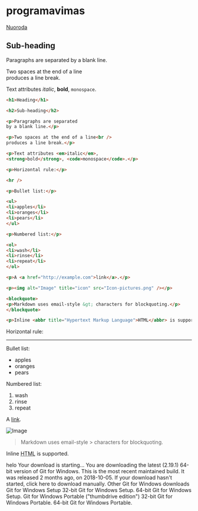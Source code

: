 # programavimas



[Nuoroda](www.google.lt)




<script src="https://gist.github.com/eif-courses/73a5dd690a42a1a4f66727937257159c.js"></script>

## Sub-heading

Paragraphs are separated
by a blank line.

Two spaces at the end of a line  
produces a line break.

Text attributes _italic_, 
**bold**, `monospace`.

```HTML
<h1>Heading</h1>

<h2>Sub-heading</h2>

<p>Paragraphs are separated
by a blank line.</p>

<p>Two spaces at the end of a line<br />
produces a line break.</p>

<p>Text attributes <em>italic</em>, 
<strong>bold</strong>, <code>monospace</code>.</p>

<p>Horizontal rule:</p>

<hr />

<p>Bullet list:</p>

<ul>
<li>apples</li>
<li>oranges</li>
<li>pears</li>
</ul>

<p>Numbered list:</p>

<ol>
<li>wash</li>
<li>rinse</li>
<li>repeat</li>
</ol>

<p>A <a href="http://example.com">link</a>.</p>

<p><img alt="Image" title="icon" src="Icon-pictures.png" /></p>

<blockquote>
<p>Markdown uses email-style &gt; characters for blockquoting.</p>
</blockquote>

<p>Inline <abbr title="Hypertext Markup Language">HTML</abbr> is supported.</p>
```


Horizontal rule:

---

Bullet list:

  * apples
  * oranges
  * pears

Numbered list:

  1. wash
  2. rinse
  3. repeat

A [link][example].

  [example]: http://example.com

![Image](Icon-pictures.png "icon")

> Markdown uses email-style > characters for blockquoting.

Inline <abbr title="Hypertext Markup Language">HTML</abbr> is supported.

helo
Your download is starting...
You are downloading the latest (2.19.1) 64-bit version of Git for Windows. This is the most recent maintained build. It was released 2 months ago, on 2018-10-05. 
If your download hasn't started, click here to download manually. 
Other Git for Windows downloads
Git for Windows Setup
32-bit Git for Windows Setup. 
64-bit Git for Windows Setup. 
Git for Windows Portable ("thumbdrive edition")
32-bit Git for Windows Portable. 
64-bit Git for Windows Portable. 
